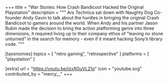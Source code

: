 +++
title = "War Stories: How Crash Bandicoot Hacked the Original Playstation"
description = """
Ars Technica sat down with Naughty Dog Co-founder Andy Gavin to talk about the
hurdles in bringing the original Crash Bandicoot to gamers around the world.
When Andy and his partner Jason Rubin made the decision to bring the action
platforming genre into three dimensions, it required living up to their company
ethos of "leaving no stone unturned" in the search for memory - even if it meant
hacking Sony’s library code.
"""

[taxonomies]
topics = [ "retro gaming", "retrospective" ]
platforms = [ "playstation" ]

[extra]
url = "https://youtu.be/izxXGuVL21o"
icon = "youtube.svg"
contributed_by = "mercy__"
+++
